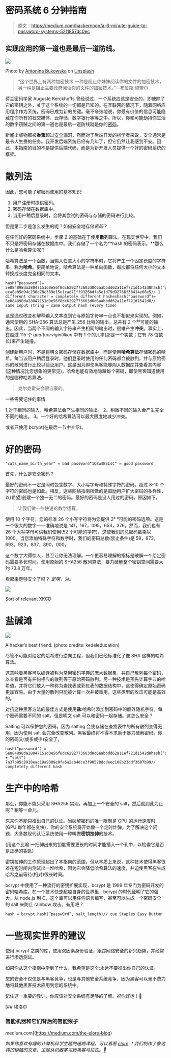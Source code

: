 # 密码系统 6 分钟指南

> 原文：<https://medium.com/hackernoon/a-6-minute-guide-to-password-systems-52f1857dc0ec>

## 实现应用的第一道也是最后一道防线。

![](img/2257e4426c98f919d68ef11ff80eeaec.png)

Photo by [Antonina Bukowska](https://unsplash.com/photos/PpwqEpJ9UaQ?utm_source=unsplash&utm_medium=referral&utm_content=creditCopyText) on [Unsplash](https://unsplash.com/?utm_source=unsplash&utm_medium=referral&utm_content=creditCopyText)

> “这个世界上有两种加密技术:一种是阻止你妹妹阅读你的文件的加密技术，另一种是阻止主要政府阅读你的文件的加密技术。”—布鲁斯·施奈尔

荷兰密码学家 Auguste Kerckhoffs 曾经说过，一个系统应该是安全的，即使除了它的密钥之外，关于这个系统的一切都是已知的。在互联网的情况下，随着网络应用程序作为系统，密码已成为新的关键。毫不夸张地说，你最有价值的信息可能隐藏在你所有的社交媒体、云存储、数字银行等等之中。所以，你和可能劫持你生活的数字窃贼之间的第一道也是最后一道防线就是你的[密码](https://hackernoon.com/tagged/password)。

新闻出版物都被**香蕉**超过[安全](https://hackernoon.com/tagged/security)漏洞，然而对于后端开发的初学者来说，安全通常是最令人生畏的任务。我开发后端系统已经有几年了，但它仍然让我感到不安。因此，本指南的目的不是提供后端代码，而是为新开发人员提供一个好的密码系统的框架。

# 散列法

因此，您可能了解密码使用的基本知识:

1.  用户注册时提供密码。
2.  密码存储在数据库中。
3.  当用户稍后登录时，会将其尝试的密码与存储的密码进行比较。

但是第二步是怎么发生的呢？如何安全地存储*密码*？

在任何好的密码系统中，步骤 2 的基础在于使用**散列**算法。在现实世界中，我们不只是将密码存储在数据库中。我们存储了一个名为**hash 的密码表示。**那么什么是哈希算法呢？

哈希算法是一个函数，当输入任意大小的字符串时，它将产生一个固定长度的字符串，称为**哈希**。更简单地说，哈希算法是一种单向函数，每次都将任何大小的文本转换成长度完全相同的文本。

```
hash(“password”)= 5e884898da28047151d0e56f8dc6292773603d0d6aabbdd62a11ef721d1542d8hash(“p4ssword”)= eca8e05d94c236e78c389e15e1cad71ff9326bdfa5e1d79d92766f38414e66e5// 1 different character = completely different hasheshash(“password”)= 5e884898da28047151d0e56f8dc6292773603d0d6aabbdd62a11ef721d1542d8// same input string = same output hash (every time)
```

这是通过改变和解释输入文本直到它与原始字符串一点也不相似来实现的。例如，通常使用的 SHA-256 算法总是产生 256 比特的输出，总共有 2 个⁵⁶可能的输出。因此，当两个不同的输入字符串产生相同的输出时，很难产生**冲突**。事实上，在超过 115 个 *quattuorvigintillion* 中有 1 个的几率(那是一个实数；它有 78 位数长)来产生碰撞。

创建新用户时，不是将明文密码存储在数据库中，而是使用**哈希算法**存储密码的哈希。每当该用户稍后登录时，他们登录时使用的任何密码都会被散列，并与原始密码的散列进行比较以验证用户。这是因为即使黑客能够闯入数据库并查看其内容(这种情况比您想象的更常见)，哈希也能有效地隐藏每个密码，即使黑客知道使用的是哪种哈希算法。

> 克尔克霍夫会很自豪的。

一些需要记住的事情:

1.对于相同的输入，哈希算法会产生相同的输出。
2。稍微不同的输入会产生完全不同的输出。
3。一个好的哈希算法可以最大限度地减少冲突。

或者只使用 bcrypt(在最后一节中介绍)。

# 好的密码

```
"cats_name_birth_year" = bad password“1Q8w$BSLsC” = good password
```

首先，什么是安全密码？

最好的密码不一定是同时包含数字、大小写字母和特殊字符的密码。超过 8-10 个字符的密码也是如此。相反，这些网络指南所做的是鼓励用户扩大密码的多样性，以(希望)创建一个独一无二的密码。最好的密码是没人用过的密码。原因如下。

> 让我们做一些快速的数学运算。

使用 10 个字符，您的标准 26 个小写字符将为您提供 2⁶ ⁰可能的密码选项。这是一个很大的数字——准确地说是 141，167，095，653，376。然而，我们也有 26 个大写字母可供我们使用(52 个可能的字符)，这使我们的总密码数乘以 1000。当您添加特殊字符和数字时，我们的密码总数(禁止条件)是 59，873，693，923，837，890，000。

这个数字大得惊人，甚至让你无法理解。一个更容易理解的指标是破解一个给定密码需要多长时间。使用原始的 SHA256 散列算法，暴力破解整个密钥空间需要大约 73.8 万年。

看起来足够安全了吗？
*是啊，对。*

![](img/5cd185817b05e1c433588980063ae1fc.png)

Sort of relevant XKCD

# 盐碱滩

![](img/190f5a5ec77e6c58d8717e9a95ed2815.png)

A hacker’s best friend. (photo credits: kedeleducation)

尽管不可能对给定的哈希进行逆向工程，但我们已经标准化了像 SHA 这样的哈希算法。

这意味着黑客可以编译被称为常用密码字典的庞大数据集，并自己散列每个密码，以查看是否有任何相应的散列等于原始密码散列。另一种技术是预先计算字典的哈希值，并将它们放入一种称为查找表或彩虹表的数据结构中，这使得确定原始密码更加容易。由于大量的散列只能被计算一次并被重用，这些类型的攻击可能是高效的。

对抗这种黑客方法的最佳方式是使用**盐**:哈希时添加到密码中的额外随机字符。每个密码需要不同的 salt，但是明文 salt 可以和密码一起存储。这怎么安全？

Salting 可以保护您的密码，因为 salting 会使存储在查找表中的所有散列变得无用，因为使用 salt 会完全改变散列。黑客最终将不得不求助于暴力破解密码。你的密码又(或多或少)安全了。

```
hash(“password”) = 5e884898da28047151d0e56f8dc6292773603d0d6aabbdd62a11ef721d1542d8hash(“password” + “salt”) 7a37b85c8918eac19a9089c0fa5a2ab4dce3f90528dcdeec108b23ddf3607b99// completely different hash
```

# 生产中的哈希

那么，你能不能只采用 SHA256 实现，再加上一个安全的 salt，然后就到此为止呢？稍等一会儿。

原来你不能只推出自己的认证。当破解密码的唯一限制是 GPU 的运行速度时(GPU 每年都在变快)，你的安全系统将开始像一个定时炸弹。为了解决这个问题，大多数现代认证系统使用一种叫做**密钥拉伸**的技术。

(用这个比喻:一把伸出来的钥匙需要更长的时间才能插入一个孔中，以检查它是否是正确的钥匙)

密钥拉伸的工作原理超出了本指南的范围，但从本质上来说，这种技术使得黑客很难在短时间内测试出一堆哈希，因为它会降低哈希算法的速度，并迫使黑客在生成哈希之前等待(相对)很长时间。

bcrypt 中使用了一种流行的密钥扩展实现，bcrypt 是 1999 年专门为密码开发的密码哈希库。在一个技术快速超越自身的世界里，bcrypt 的时代证明了它的强大。从 node.js 到 C，这个库可以用任何语言编写，甚至可以生成一个密码安全的 salt 来防止 rainbow 攻击。有用吧？

```
hash = bcrypt.hash(“passw0rd”, salt_length)// cue Staples Easy Button
```

# 一些现实世界的建议

使用 bcrypt 之类的库，使用双因素身份验证，跟踪网络安全的新兴趋势，并经常进行渗透测试。

如果你从这个指南中学到了什么，我希望是这个:永远不要推出你自己的认证。

您的安全不仅仅是与黑客竞争，也是与其他安全系统竞争，因为黑客可以毫不费力地将其他黑客技术应用到您的系统中。

记住这一重要的教训，你应该对安全系统有足够的了解。祝你好运！🙌

[](https://medium.com/the-elore-blog) [## 埃洛尔

### 智能机器和它们背后的智能猴子

medium.com](https://medium.com/the-elore-blog) 

*如果你喜欢有趣的计算机科学主题的速成课程，可以看看* [*elore*](https://elore.io) *！我们制作了像这样的很酷的文章，主题从机器学习到黑客马拉松。🐒*